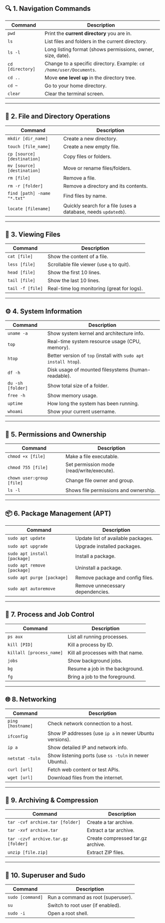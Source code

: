 
## 🔍 **1. Navigation Commands**

|Command|Description|
|---|---|
|`pwd`|Print the **current directory** you are in.|
|`ls`|List files and folders in the current directory.|
|`ls -l`|Long listing format (shows permissions, owner, size, date).|
|`cd [directory]`|Change to a specific directory. Example: `cd /home/user/Documents`.|
|`cd ..`|Move **one level up** in the directory tree.|
|`cd ~`|Go to your home directory.|
|`clear`|Clear the terminal screen.|

---

## 📁 **2. File and Directory Operations**

|Command|Description|
|---|---|
|`mkdir [dir_name]`|Create a new directory.|
|`touch [file_name]`|Create a new empty file.|
|`cp [source] [destination]`|Copy files or folders.|
|`mv [source] [destination]`|Move or rename files/folders.|
|`rm [file]`|Remove a file.|
|`rm -r [folder]`|Remove a directory and its contents.|
|`find [path] -name "*.txt"`|Find files by name.|
|`locate [filename]`|Quickly search for a file (uses a database, needs `updatedb`).|

---

## 📄 **3. Viewing Files**

|Command|Description|
|---|---|
|`cat [file]`|Show the content of a file.|
|`less [file]`|Scrollable file viewer (use `q` to quit).|
|`head [file]`|Show the first 10 lines.|
|`tail [file]`|Show the last 10 lines.|
|`tail -f [file]`|Real-time log monitoring (great for logs).|

---

## ⚙️ **4. System Information**

|Command|Description|
|---|---|
|`uname -a`|Show system kernel and architecture info.|
|`top`|Real-time system resource usage (CPU, memory).|
|`htop`|Better version of `top` (install with `sudo apt install htop`).|
|`df -h`|Disk usage of mounted filesystems (human-readable).|
|`du -sh [folder]`|Show total size of a folder.|
|`free -h`|Show memory usage.|
|`uptime`|How long the system has been running.|
|`whoami`|Show your current username.|

---

## 🔐 **5. Permissions and Ownership**

|Command|Description|
|---|---|
|`chmod +x [file]`|Make a file executable.|
|`chmod 755 [file]`|Set permission mode (read/write/execute).|
|`chown user:group [file]`|Change file owner and group.|
|`ls -l`|Shows file permissions and ownership.|

---

## 📦 **6. Package Management (APT)**

|Command|Description|
|---|---|
|`sudo apt update`|Update list of available packages.|
|`sudo apt upgrade`|Upgrade installed packages.|
|`sudo apt install [package]`|Install a package.|
|`sudo apt remove [package]`|Uninstall a package.|
|`sudo apt purge [package]`|Remove package and config files.|
|`sudo apt autoremove`|Remove unnecessary dependencies.|

---

## 🧪 **7. Process and Job Control**

|Command|Description|
|---|---|
|`ps aux`|List all running processes.|
|`kill [PID]`|Kill a process by ID.|
|`killall [process_name]`|Kill all processes with that name.|
|`jobs`|Show background jobs.|
|`bg`|Resume a job in the background.|
|`fg`|Bring a job to the foreground.|

---

## 🌐 **8. Networking**

|Command|Description|
|---|---|
|`ping [hostname]`|Check network connection to a host.|
|`ifconfig`|Show IP addresses (use `ip a` in newer Ubuntu versions).|
|`ip a`|Show detailed IP and network info.|
|`netstat -tuln`|Show listening ports (use `ss -tuln` in newer Ubuntu).|
|`curl [url]`|Fetch web content or test APIs.|
|`wget [url]`|Download files from the internet.|

---

## 🧰 **9. Archiving & Compression**

|Command|Description|
|---|---|
|`tar -cvf archive.tar [folder]`|Create a tar archive.|
|`tar -xvf archive.tar`|Extract a tar archive.|
|`tar -czvf archive.tar.gz [folder]`|Create compressed tar.gz archive.|
|`unzip [file.zip]`|Extract ZIP files.|

---

## 🔑 **10. Superuser and Sudo**

|Command|Description|
|---|---|
|`sudo [command]`|Run a command as root (superuser).|
|`su`|Switch to root user (if enabled).|
|`sudo -i`|Open a root shell.|